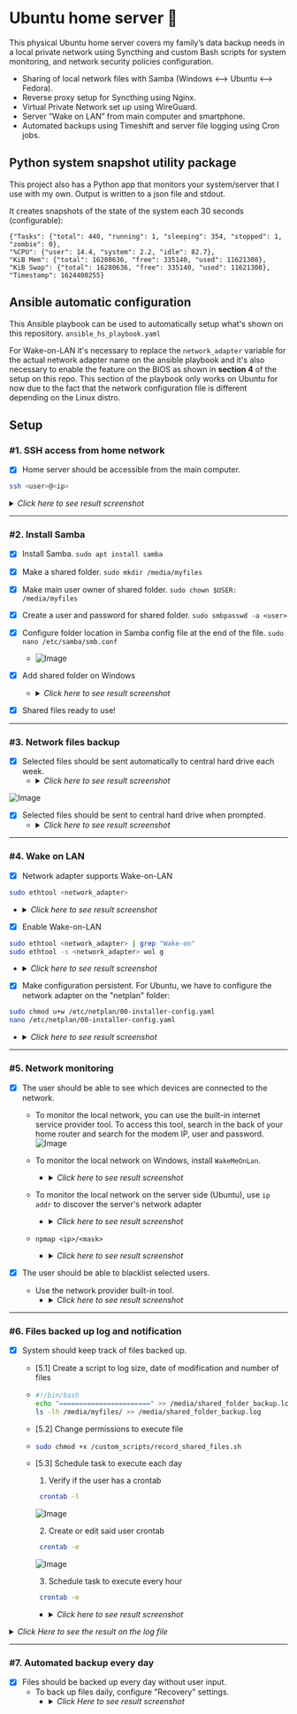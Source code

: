 # Ubuntu home server 🐧
This physical Ubuntu home server covers my family’s data backup needs in a local private network using Syncthing and custom Bash scripts for system monitoring, and network security policies configuration.

- Sharing of local network files with Samba (Windows <--> Ubuntu <--> Fedora).
- Reverse proxy setup for Syncthing using Nginx.
- Virtual Private Network set up using WireGuard.
- Server ”Wake on LAN” from main computer and smartphone.
- Automated backups using Timeshift and server file logging using Cron jobs.

## Python system snapshot utility package
This project also has a Python app that monitors your system/server that I use with my own. Output is written to a json file and stdout.

It creates snapshots of the state of the system each 30 seconds (configurable):

    {"Tasks": {"total": 440, "running": 1, "sleeping": 354, "stopped": 1, "zombie": 0},
    "%CPU": {"user": 14.4, "system": 2.2, "idle": 82.7},
    "KiB Mem": {"total": 16280636, "free": 335140, "used": 11621308},
    "KiB Swap": {"total": 16280636, "free": 335140, "used": 11621308},
    "Timestamp": 1624400255}

## Ansible automatic configuration
This Ansible playbook can be used to automatically setup what's shown on this repository. `ansible_hs_playbook.yaml`

For Wake-on-LAN it's necessary to replace the `network_adapter` variable for the actual network adapter name on the ansible playbook and it's also necessary to enable the feature on the BIOS as shown in **section 4** of the setup on this repo. This section of the playbook only works on Ubuntu for now due to the fact that the network configuration file is different depending on the Linux distro. 
    
## Setup

### \#1. SSH access from home network
- [x] Home server should be accessible from the main computer.
```bash
ssh <user>@<ip>
```
<details>
<summary><i>Click here to see result screenshot</i></summary>
  
![image](https://github.com/user-attachments/assets/3c4c4520-d841-4c45-bfcc-ef068463f432)
</details>
<!-- --------------------------------------------------------------------------------------------------------------------------------------------------------------------------------------------------------- -->

---

### \#2. Install Samba
- [x] Install Samba.
`sudo apt install samba`

- [x] Make a shared folder.
`sudo mkdir /media/myfiles`

- [x] Make main user owner of shared folder.
`sudo chown $USER: /media/myfiles`

- [x] Create a user and password for shared folder.
`sudo smbpasswd -a <user>`

- [x] Configure folder location in Samba config file at the end of the file.
`sudo nano /etc/samba/smb.conf`
  - ![Image](https://github.com/user-attachments/assets/ac71b842-df74-4ae7-927c-44ee83c71076)

- [x] Add shared folder on Windows
  - <details>
    <summary><i>Click here to see result screenshot</i></summary>
  
    ![Image](https://github.com/user-attachments/assets/b5e4c3ba-0d39-4053-b698-c1731e4935a9)
    </details>

- [x] Shared files ready to use!

<!-- --------------------------------------------------------------------------------------------------------------------------------------------------------------------------------------------------------- -->

---

### \#3. Network files backup
- [x] Selected files should be sent automatically to central hard drive each week.
  - <details>
    <summary><i>Click here to see result screenshot</i></summary>
  
    ![Image](https://github.com/user-attachments/assets/848d8fff-ab2f-4cd1-b68e-c8b7c171a7a6)
    </details>

![Image](https://github.com/user-attachments/assets/236793ed-6d3d-489a-b751-fc18dbf16180)

- [x] Selected files should be sent to central hard drive when prompted.
  - <details>
    <summary><i>Click here to see result screenshot</i></summary>
  
    ![Image](https://github.com/user-attachments/assets/13209c54-7bef-4d44-a64b-867fe91521f1)
    </details>

<!-- --------------------------------------------------------------------------------------------------------------------------------------------------------------------------------------------------------- -->

---

### \#4. Wake on LAN
- [x] Network adapter supports Wake-on-LAN 
```bash
sudo ethtool <network_adapter>
```
  - <details>
    <summary><i>Click here to see result screenshot</i></summary>
  
    ![image](https://github.com/user-attachments/assets/0c91aed1-2800-43ea-bc56-442592c9a3d0)
    where: 
      - g = Wake on LAN is enabled for Magic packets.
      - p = Wake on LAN is enabled for unicast packets.
    </details>


- [x] Enable Wake-on-LAN
```bash
sudo ethtool <network_adapter> | grep "Wake-on"
sudo ethtool -s <network_adapter> wol g
```
  - <details>
    <summary><i>Click here to see result screenshot</i></summary>
  
    ![Image](https://github.com/ewardq/Linux-home-server-automated-backup-and-monitoring/assets/72580785/bffb5653-5231-4250-a21b-345e7246d5f2)
    where: 
      - d = Disabled.
      - g  = Wake on LAN is enabled for unicast packets.
    </details>


- [x] Make configuration persistent. For Ubuntu, we have to configure the network adapter on the "netplan" folder:
```bash
sudo chmod u+w /etc/netplan/00-installer-config.yaml
nano /etc/netplan/00-installer-config.yaml
```
  - <details>
    <summary><i>Click here to see result screenshot</i></summary>
  
    ![Image](https://github.com/ewardq/Linux-home-server-automated-backup-and-monitoring/assets/72580785/d96ec6b3-659f-49d9-ad26-afda1087725a)
    </details>
<!-- --------------------------------------------------------------------------------------------------------------------------------------------------------------------------------------------------------- -->

---

### \#5. Network monitoring
- [x] The user should be able to see which devices are connected to the network.

  - To monitor the local network, you can use the built-in internet service provider tool. To access this tool, search in the back of your home router and search for the modem IP, user and password.
![Image](https://github.com/user-attachments/assets/5e51ba13-852e-401b-b461-e280840dd73f)

  - To monitor the local network on Windows, install `WakeMeOnLan`.
    - <details>
      <summary><i>Click here to see result screenshot</i></summary>
  
      ![Image](https://github.com/user-attachments/assets/37f6b6d5-66fb-4390-83b7-cdd8945f22a7)
      </details>

  - To monitor the local network on the server side (Ubuntu), use `ip addr` to discover the server's network adapter
    - <details>
      <summary><i>Click here to see result screenshot</i></summary>
  
      ![Image](https://github.com/user-attachments/assets/799ee7a6-6dac-4280-9b13-6c6899846503)
      </details>

  - `npmap <ip>/<mask>`
    - <details>
      <summary><i>Click here to see result screenshot</i></summary>
  
      ![Image](https://github.com/user-attachments/assets/9a5f48f0-6091-417b-b192-700175c41a25)
      </details>

- [x] The user should be able to blacklist selected users.
  - Use the network provider built-in tool.
    - <details>
      <summary><i>Click here to see result screenshot</i></summary>
  
      ![Image](https://github.com/user-attachments/assets/54ba8cf0-2fcf-4dc5-b486-76c0e86e41f8)
      </details>
<!-- --------------------------------------------------------------------------------------------------------------------------------------------------------------------------------------------------------- -->

---

### \#6. Files backed up log and notification
- [x] System should keep track of files backed up.
  - [5.1] Create a script to log size, date of modification and number of files
  - ```bash
    #!/bin/bash
    echo "=======================" >> /media/shared_folder_backup.log
    ls -lh /media/myfiles/ >> /media/shared_folder_backup.log
    ```


  - [5.2] Change permissions to execute file
  - ```bash
    sudo chmod +x /custom_scripts/record_shared_files.sh
    ```

  - [5.3] Schedule task to execute each day
     1. Verify if the user has a crontab
    ```bash
     crontab -l
    ```
     ![Image](https://github.com/user-attachments/assets/05755d18-a1a0-4155-9779-b263e238d8bf)

     2. Create or edit said user crontab
    ```bash
     crontab -e
    ```
    ![Image](https://github.com/user-attachments/assets/3f4a0773-f4e9-46e8-a058-6aa20dcaa58b)

     3. Schedule task to execute every hour
    ```bash
     crontab -e
    ```
      - <details>
        <summary><i>Click here to see result screenshot</i></summary>
  
        ![Image](https://github.com/user-attachments/assets/f0008c71-a74d-4c3e-807c-1827638e348f)
        </details>
    

<details>
<summary><i>Click Here to see the result on the log file</i></summary>
  
![Image](https://github.com/user-attachments/assets/0f581032-54f2-4626-9343-8a354810ef5b)
</details>
<!-- --------------------------------------------------------------------------------------------------------------------------------------------------------------------------------------------------------- -->

---

### \#7. Automated backup every day
- [x] Files should be backed up every day without user input.
  - To back up files daily, configure "Recovery" settings.
    - <details>
      <summary><i>Click Here to see result screenshot</i></summary>
  
      ![image](https://github.com/user-attachments/assets/2bdc2599-bf07-434d-ab54-7ee4787dd3ba)
      </details>
